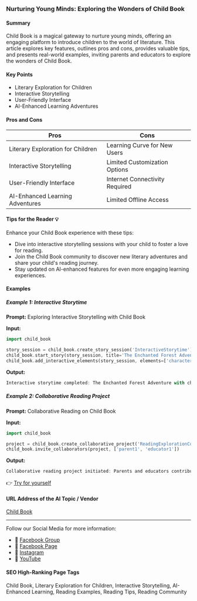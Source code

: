 ### Nurturing Young Minds: Exploring the Wonders of Child Book

#### Summary
Child Book is a magical gateway to nurture young minds, offering an engaging platform to introduce children to the world of literature. This article explores key features, outlines pros and cons, provides valuable tips, and presents real-world examples, inviting parents and educators to explore the wonders of Child Book.

#### Key Points
- Literary Exploration for Children
- Interactive Storytelling
- User-Friendly Interface
- AI-Enhanced Learning Adventures

#### Pros and Cons

| Pros                              | Cons                              |
|-----------------------------------|-----------------------------------|
| Literary Exploration for Children | Learning Curve for New Users      |
| Interactive Storytelling          | Limited Customization Options     |
| User-Friendly Interface           | Internet Connectivity Required   |
| AI-Enhanced Learning Adventures   | Limited Offline Access            |

#### Tips for the Reader 💡
Enhance your Child Book experience with these tips:
- Dive into interactive storytelling sessions with your child to foster a love for reading.
- Join the Child Book community to discover new literary adventures and share your child's reading journey.
- Stay updated on AI-enhanced features for even more engaging learning experiences.

#### Examples

##### Example 1: Interactive Storytime
**Prompt:** Exploring Interactive Storytelling with Child Book

**Input:**
```dart
import child_book

story_session = child_book.create_story_session('InteractiveStorytime')
child_book.start_story(story_session, title='The Enchanted Forest Adventure')
child_book.add_interactive_elements(story_session, elements=['character_choices', 'plot_twists'])
```

**Output:**
```dart
Interactive storytime completed: The Enchanted Forest Adventure with character choices and plot twists.
```

##### Example 2: Collaborative Reading Project
**Prompt:** Collaborative Reading on Child Book

**Input:**
```dart
import child_book

project = child_book.create_collaborative_project('ReadingExplorationCollaboration')
child_book.invite_collaborators(project, ['parent1', 'educator1'])
```

**Output:**
```dart
Collaborative reading project initiated: Parents and educators contributing to a shared exploration of children's literature.
```

👉 [Try for yourself](https://www.childbook.ai/)

#### URL Address of the AI Topic / Vendor
[Child Book](https://www.childbook.ai/)

---

Follow our Social Media for more information:

- 📘 [Facebook Group](https://www.facebook.com/groups/trionxai)
- 📄 [Facebook Page](https://www.facebook.com/ai.trionxai)
- 📸 [Instagram](https://www.instagram.com/trionxai/)
- 🎥 [YouTube](https://www.youtube.com/@robotdocs/)

#### SEO High-Ranking Page Tags
Child Book, Literary Exploration for Children, Interactive Storytelling, AI-Enhanced Learning, Reading Examples, Reading Tips, Reading Community